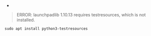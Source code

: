 - 

> ERROR: launchpadlib 1.10.13 requires testresources, which is not installed.

```shell
sudo apt install python3-testresources
```

